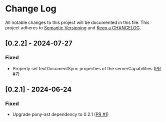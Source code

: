 # Change Log

All notable changes to this project will be documented in this file. This project adheres to [Semantic Versioning](http://semver.org/) and [Keep a CHANGELOG](http://keepachangelog.com/).

## [0.2.2] - 2024-07-27

### Fixed

- Properly set textDocumentSync properties of the serverCapabilities ([PR #7](https://github.com/ponylang/pony-language-server/pull/7))

## [0.2.1] - 2024-06-24

### Fixed

- Upgrade pony-ast dependency to 0.2.1 ([PR #1](https://github.com/ponylang/pony-language-server/pull/1))


